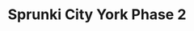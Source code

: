 ---
slug: sprunki-city-york-phase-2
title: Sprunki City York Phase 2
description: "Sprunki City York Phase 2 is an exciting online game. Play for free directly in your browser!"
icon: /images/popular_mods/Sprunki City York Phase 2.png
url: https://wowtbc.net/sprunkin/city-york-phase2/index.html
previewImage: /images/popular_mods/Sprunki City York Phase 2.png
type: popular mods

# SEO配置
seo:
  title: "Sprunki City York Phase 2 - Play Free Online Game | Fun Browser Games"
  description: "Sprunki City York Phase 2 - Play this fun online game for free in your browser. No download required!"
  ogImage: "/images/popular_mods/Sprunki City York Phase 2.png"
  keywords: "sprunki-city-york-phase-2, online game, browser game, free game, popular mods game, play online"

videoUrls:
  - https://www.youtube.com/embed/example1
  - https://www.youtube.com/embed/example2

whyPlay:
  title: "Why Play Sprunki City York Phase 2?"
  items:
    - "Immersive Gameplay: Sprunki City York Phase 2 offers an engaging and immersive gaming experience that will keep you entertained for hours"
    - "Challenging Levels: Test your skills with increasingly difficult challenges and obstacles"
    - "Beautiful Graphics: Enjoy stunning visuals and smooth animations that bring the game world to life"
    - "Regular Updates: New content and features are added regularly to keep the game fresh and exciting"
    - "Free to Play: Experience all the fun without spending a penny"
    - "Community Features: Connect with other players, share strategies, and compete for high scores"
    - "Cross-Platform: Play on any device with a web browser, no downloads required"

features:
  title: "Key Features of Sprunki City York Phase 2"
  image: "/images/popular_mods/Sprunki City York Phase 2.png"
  items:
    - "Intuitive Controls: Easy to learn controls make Sprunki City York Phase 2 accessible for players of all skill levels"
    - "Multiple Game Modes: Enjoy various gameplay options that provide different challenges and experiences"
    - "Character Customization: Personalize your gaming experience with unique characters and items"
    - "Achievement System: Complete special tasks to earn rewards and recognition"
    - "Leaderboards: Compete with players worldwide and see who can achieve the highest scores"

characteristics:
  title: "Game Characteristics"
  image: "/images/popular_mods/Sprunki City York Phase 2.png"
  items:
    - "Genre: Popular mods game with elements of strategy and skill"
    - "Difficulty: Suitable for both casual gamers and those seeking a challenge"
    - "Play Time: Quick sessions or extended gameplay, depending on your preference"
    - "Art Style: Vibrant and engaging visuals that enhance the gaming experience"
    - "Sound Design: Immersive audio that complements the gameplay perfectly"

info: "Sprunki City York Phase 2 is an exciting online game that offers players a unique and engaging gaming experience. With its intuitive controls, stunning visuals, and challenging gameplay, Sprunki City York Phase 2 provides hours of entertainment for players of all ages and skill levels. Whether you're looking for a quick gaming session during a break or an extended play session, Sprunki City York Phase 2 delivers an immersive experience that will keep you coming back for more. The game features multiple levels of increasing difficulty, ensuring that players are constantly challenged as they progress. With regular updates adding new content and features, Sprunki City York Phase 2 remains fresh and exciting, providing endless entertainment options for its growing community of players."

howToPlayIntro: "Welcome to Sprunki City York Phase 2! This guide will walk you through the basics and help you master the game. Whether you're a beginner or looking to improve your skills, these tips and instructions will enhance your gaming experience."

howToPlaySteps:
  - title: "Getting Started"
    description: "Begin your Sprunki City York Phase 2 adventure by familiarizing yourself with the controls. Use your keyboard or mouse to navigate through the game interface. The tutorial will guide you through the basic mechanics and help you understand the objectives."
  - title: "Understanding the Objectives"
    description: "In Sprunki City York Phase 2, your main goal is to progress through levels by completing specific objectives. Each level presents unique challenges that require different strategies and approaches."
  - title: "Mastering the Controls"
    description: "Practice using the controls to improve your precision and reaction time. Sprunki City York Phase 2 requires quick reflexes and strategic thinking to overcome obstacles and defeat opponents."
  - title: "Utilizing Power-ups"
    description: "Collect power-ups throughout the game to enhance your abilities and overcome difficult challenges. Each power-up offers unique advantages that can be crucial for success."
  - title: "Developing Strategies"
    description: "As you progress in Sprunki City York Phase 2, develop effective strategies for different scenarios. Analyze patterns, anticipate challenges, and adapt your approach to maximize your performance."

faq:
  title: "Frequently Asked Questions about Sprunki City York Phase 2"
  items:
    - question: "Is Sprunki City York Phase 2 free to play?"
      answer: "Yes, Sprunki City York Phase 2 is completely free to play directly in your web browser. No downloads or purchases are required to enjoy the full game experience."
    - question: "Can I play Sprunki City York Phase 2 on mobile devices?"
      answer: "Yes, Sprunki City York Phase 2 is optimized for both desktop and mobile play. You can enjoy the game on any device with a web browser and internet connection."
    - question: "Are there any in-game purchases?"
      answer: "While Sprunki City York Phase 2 is free to play, there may be optional in-game purchases available for cosmetic items or additional features that don't affect core gameplay."
    - question: "How often is Sprunki City York Phase 2 updated?"
      answer: "The developers regularly update Sprunki City York Phase 2 with new content, features, and improvements based on player feedback and game performance."
    - question: "Can I play Sprunki City York Phase 2 offline?"
      answer: "Currently, Sprunki City York Phase 2 requires an internet connection to play as it's a browser-based online game."
    - question: "Is Sprunki City York Phase 2 suitable for children?"
      answer: "Yes, Sprunki City York Phase 2 is designed to be family-friendly and suitable for players of all ages."
    - question: "How do I report bugs or issues?"
      answer: "If you encounter any problems while playing Sprunki City York Phase 2, you can report them through the game's support page or contact the developers directly through their website."
    - question: "Still Have Questions?"
      answer: "If you have additional questions about Sprunki City York Phase 2 that aren't covered in this FAQ, please visit our support center or contact our customer service team for assistance."
---